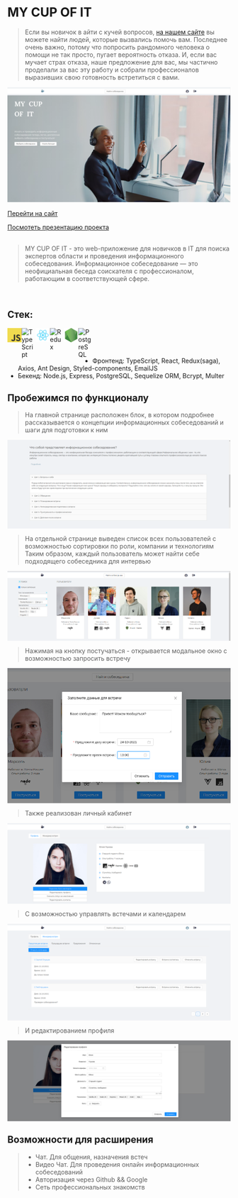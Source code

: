 # MY CUP OF IT

> Если вы новичок в айти с кучей вопросов, [на нашем сайте](https://mycupofit.herokuapp.com) вы можете найти 
> людей, которые вызвались помочь вам. Последнее очень важно, потому что попросить рандомного человека о помощи 
> не так просто, пугает вероятность отказа. И, если вас мучает страх отказа, наше предложение для вас, 
> мы частично проделали за вас эту работу и собрали профессионалов выразивших свою готовность встретиться с вами.

[<img align="center" alt="mycupofit.herokuapp.com" src="/images/1.png" />](https://mycupofit.herokuapp.com)
<br/>
<br/>
[Перейти на сайт](https://mycupofit.herokuapp.com)

[Посмотеть презентацию проекта](https://drive.google.com/file/d/1ZSUmlATFu3Qe0gyXLtAjjZMySQJJRxja/view?usp=sharing)
<br/>
<br/>

> MY CUP OF IT - это web-приложение для новичков в IT для поиска экспертов области и проведения информационного собеседования.
> Информационное собеседование — это неофициальная беседа соискателя с профессионалом, работающим в соответствующей сфере.
<br/>

## Стек:

[<img align="left" alt="JavaScript" width="32px" src="https://raw.githubusercontent.com/github/explore/80688e429a7d4ef2fca1e82350fe8e3517d3494d/topics/javascript/javascript.png" />][git]
[<img align="left" alt="TypeScript" width="32px" src="https://img.icons8.com/color/48/000000/typescript.png"/>][git]
[<img align="left" alt="React" width="32px" src="https://raw.githubusercontent.com/github/explore/80688e429a7d4ef2fca1e82350fe8e3517d3494d/topics/react/react.png" />][git]
[<img align="left" alt="Redux"  width="32px" src="https://img.icons8.com/color/48/000000/redux.png"/>][git]
[<img align="left" alt="Node.js" width="32px" src="https://raw.githubusercontent.com/github/explore/80688e429a7d4ef2fca1e82350fe8e3517d3494d/topics/nodejs/nodejs.png" />][git]
[<img align="left" alt="PostgreSQL" width="32px" src="https://img.icons8.com/color/50/000000/postgreesql.png"/>][git]

<br/>
<br/>
<br/>

- Фронтенд: TypeScript, React, Redux(saga), Axios, Ant Design, Styled-components, EmailJS
- Бекенд: Node.js, Express, PostgreSQL, Sequelize ORM, Bcrypt, Multer

## Пробежимся по функционалу

> На главной странице расположен блок, в котором подробнее рассказывается о концепции информационных 
> собеседований и шаги для подготовки к ним
<img align="center" alt="mycupofit.herokuapp.com" src="/images/2.png" />

> На отдельной странице выведен список всех пользователей с возможностью сортировки по роли, компании и технологиям
> Таким образом, каждый пользователь может найти себе подходящего собеседника для интервью
<img align="center" alt="mycupofit.herokuapp.com" src="/images/3.png" />

> Нажимая на кнопку постучаться - открывается модальное окно с возможностью запросить встречу
<img align="center" alt="mycupofit.herokuapp.com" src="/images/3-5.png" />

> Также реализован личный кабинет
<img align="center" alt="mycupofit.herokuapp.com" src="/images/6.png" />

> С возможностью управлять встечами и календарем
<img align="center" alt="mycupofit.herokuapp.com" src="/images/4.png" />

> И редактированием профиля
<img align="center" alt="mycupofit.herokuapp.com" src="/images/7.png" />

## Возможности для расширения
 > - Чат. Для общения, назначения встеч
 > - Видео Чат. Для проведения онлайн информационных собеседований
 > - Авторизация через Github && Google
 > - Cеть профессиональных знакомств

[git]: https://github.com/juljuliks/my-cup-of-it
